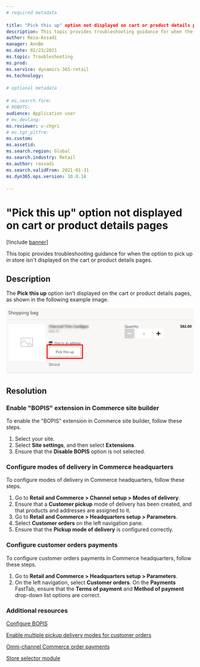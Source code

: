 ```yaml
---
# required metadata

title: "Pick this up" option not displayed on cart or product details pages
description: This topic provides troubleshooting guidance for when the option to pick up in store isn't displayed on the cart or product details pages. 
author: Reza-Assadi
manager: AnnBe
ms.date: 02/23/2021
ms.topic: Troubleshooting
ms.prod: 
ms.service: dynamics-365-retail
ms.technology: 

# optional metadata

# ms.search.form: 
# ROBOTS: 
audience: Application user
# ms.devlang: 
ms.reviewer: v-chgri
# ms.tgt_pltfrm: 
ms.custom: 
ms.assetid: 
ms.search.region: Global
ms.search.industry: Retail
ms.author: rassadi
ms.search.validFrom: 2021-01-31
ms.dyn365.ops.version: 10.0.18

---
```


# "Pick this up" option not displayed on cart or product details pages

[!include [banner](../../includes/banner.md)]

This topic provides troubleshooting guidance for when the option to pick up in store isn't displayed on the cart or product details pages.

## Description

The **Pick this up** option isn't displayed on the cart or product details pages, as shown in the following example image.

![Pick this up option](media/pickup-button-missing.jpg)

## Resolution

### Enable "BOPIS" extension in Commerce site builder

To enable the "BOPIS" extension in Commerce site builder, follow these steps.

1. Select your site.
1. Select **Site settings**, and then select **Extensions**.
1. Ensure that the **Disable BOPIS** option is not selected.

### Configure modes of delivery in Commerce headquarters

To configure modes of delivery in Commerce headquarters, follow these steps.

1. Go to **Retail and Commerce \> Channel setup \> Modes of delivery**.
1. Ensure that a **Customer pickup** mode of delivery has been created, and that products and addresses are assigned to it.
1. Go to **Retail and Commerce \> Headquarters setup \> Parameters**.
1. Select **Customer orders** on the left navigation pane.
1. Ensure that the **Pickup mode of delivery** is configured correctly.

### Configure customer orders payments

To configure customer orders payments in Commerce headquarters, follow these steps.

1. Go to **Retail and Commerce \> Headquarters setup \> Parameters**.
1. On the left navigation, select **Customer orders**. On the **Payments** FastTab, ensure that the **Terms of payment** and **Method of payment** drop-down list options are correct.

### Additional resources

[Configure BOPIS](../cpe-bopis.md)

[Enable multiple pickup delivery modes for customer orders](../multiple-pickup-modes.md)

[Omni-channel Commerce order payments](../dev-itpro/commerce-payments.md)

[Store selector module](../store-selector.md)
